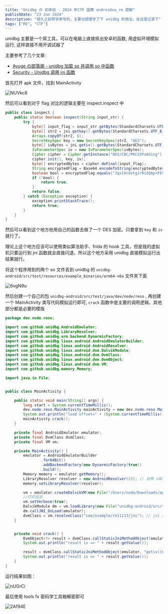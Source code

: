 ```yaml
---
title: "Unidbg の 初体验 - 2024 年CTF 国赛 androidso_re 题解"
publishDate: "23 Jun 2024"
description: "很久之前帮学弟写的，主要也顺便学了下 unidbg 的用法，在这里记录下"
tags: ["RE", "CTF"]
---
```


unidbg 主要是一个屌工具，可以在电脑上直接抠出安卓的函数, 用虚拟环境模拟运行, 这样直接不用开调试器了

主要参考了几个文章:

- [Ayuge の部落阁 - unidbg 加载 so 并调用 so 中函数](https://www.ayuge.top/mkdocs-material/tiny/mds/unidbg%E5%8A%A0%E8%BD%BDso%E5%B9%B6%E8%B0%83%E7%94%A8so%E4%B8%AD%E5%87%BD%E6%95%B0/#41-stringfromjni1)
- [Security - Unidbg 调用 jni 函数](https://www.csdzds.cn/posts/unidbg%E8%B0%83%E7%94%A8jni%E5%87%BD%E6%95%B0/)

首先打开 apk 文件，找到 MainActivity

![NUVkc8](https://picture-1303128679.cos.ap-shanghai.myqcloud.com/uPic/NUVkc8.png)

然后可以看到对于 flag 对比的逻辑主要在 inspect.inspect 中

```java
public class inspect {
    public static boolean inspect(String input_str) {
        try {
            byte[] input_flag = input_str.getBytes(StandardCharsets.UTF_8);
            byte[] str2 = jni.getkey().getBytes(StandardCharsets.UTF_8);
            Arrays.copyOf(str2, 8);
            SecretKeySpec key = new SecretKeySpec(str2, "AES");
            byte[] ivBytes = jni.getiv().getBytes(StandardCharsets.UTF_8);
            IvParameterSpec iv = new IvParameterSpec(ivBytes);
            Cipher cipher = Cipher.getInstance("DES/CBC/PKCS5Padding");
            cipher.init(1, key, iv);
            byte[] encryptedBytes = cipher.doFinal(input_flag);
            String encryptedFlag = Base64.encodeToString(encryptedBytes, 0).trim();
            boolean bool = encryptedFlag.equals("JqslHrdvtgJrRs2QAp+FEVdwRPNLswrnykD/sZMivmjGRKUMVIC/rw==");
            if (!bool) {
                return true;
            }
            return false;
        } catch (Exception exception) {
            exception.printStackTrace();
            return true;
        }
    }
}
```

然后可以看到这个地方他用自己的函数去做了一个 DES 加密。只要拿到 `key` 和 `iv` 就行了。

理论上这个地方应该可以使用类似算法助手、frida 的 hook 工具，但是我的虚拟机只要运行到 jni 函数就会直接闪退，所以这个地方采用 unidbg 直接模拟运行出结果就行。

将这个程序用到的两个 so 文件丢到 unidbg 的 `unidbg-android/src/test/resources/example_binaries/arm64-v8a` 文件夹下面

![6vgN9u](https://picture-1303128679.cos.ap-shanghai.myqcloud.com/uPic/6vgN9u.png)

然后创建一个自己的包 `unidbg-android/src/test/java/dev/node/reso` , 再创建一个 MainActivity 类写代码模拟运行即可,
`crack` 函数中是主要的调用逻辑，其他部分都是必要的模版

```java
package dev.node.reso;

import com.github.unidbg.AndroidEmulator;
import com.github.unidbg.LibraryResolver;
import com.github.unidbg.arm.backend.DynarmicFactory;
import com.github.unidbg.linux.android.AndroidEmulatorBuilder;
import com.github.unidbg.linux.android.AndroidResolver;
import com.github.unidbg.linux.android.dvm.DalvikModule;
import com.github.unidbg.linux.android.dvm.DvmClass;
import com.github.unidbg.linux.android.dvm.DvmObject;
import com.github.unidbg.linux.android.dvm.VM;
import com.github.unidbg.memory.Memory;

import java.io.File;


public class MainActivity {

    public static void main(String[] args) {
        long start = System.currentTimeMillis();
        dev.node.reso.MainActivity mainActivity = new dev.node.reso.MainActivity();
        System.out.println("load offset=" + (System.currentTimeMillis() - start) + "ms");
        mainActivity.crack();
    }

    private final AndroidEmulator emulator;
    private final DvmClass dvmClass;
    private final VM vm;

    private MainActivity() {
        emulator = AndroidEmulatorBuilder
                .for64Bit()
                .addBackendFactory(new DynarmicFactory(true))
                .build();
        Memory memory = emulator.getMemory();
        LibraryResolver resolver = new AndroidResolver(23); // 自带 sdk 23 版本
        memory.setLibraryResolver(resolver);

        vm = emulator.createDalvikVM(new File("/Users/node/Downloads/app-debug.apk"));
        //打印日志
        vm.setVerbose(true);
        DalvikModule dm = vm.loadLibrary(new File("unidbg-android/src/test/resources/example_binaries/arm64-v8a/libSecret_entrance.so"), true);
        dm.callJNI_OnLoad(emulator);
        dvmClass = vm.resolveClass("com/example/re11113/jni"); // jni 函数所在的类
    }


    private void crack() {
        DvmObject<?> result = dvmClass.callStaticJniMethodObject(emulator, "getkey()Ljava/lang/String;");
        System.out.println("result is => " + result.getValue());

        result = dvmClass.callStaticJniMethodObject(emulator, "getiv()Ljava/lang/String;");
        System.out.println("result is => " + result.getValue());
    }
}
```

运行结果如图：

![nUGrCi](https://picture-1303128679.cos.ap-shanghai.myqcloud.com/uPic/nUGrCi.png)

最后使用 tools fx 密码学工具箱解密即可

![2Af94E](https://picture-1303128679.cos.ap-shanghai.myqcloud.com/uPic/2Af94E.png)
